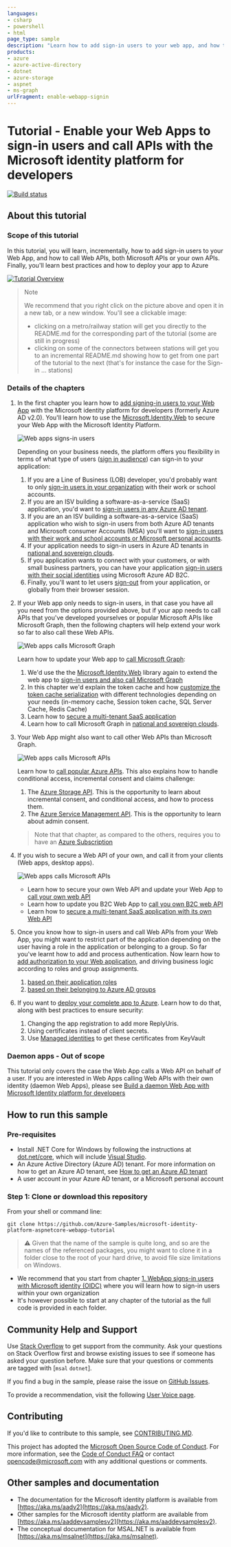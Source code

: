 ```yaml
---
languages:
- csharp
- powershell
- html
page_type: sample
description: "Learn how to add sign-in users to your web app, and how to call web APIs, either from Microsoft or your own."
products:
- azure
- azure-active-directory
- dotnet
- azure-storage
- aspnet
- ms-graph
urlFragment: enable-webapp-signin
---
```


# Tutorial - Enable your Web Apps to sign-in users and call APIs with the Microsoft identity platform for developers

[![Build status](https://identitydivision.visualstudio.com/IDDP/_apis/build/status/AAD%20Samples/.NET%20client%20samples/ASP.NET%20Core%20Web%20App%20tutorial)](https://identitydivision.visualstudio.com/IDDP/_build/latest?definitionId=819)

## About this tutorial

### Scope of this tutorial

In this tutorial, you will learn, incrementally, how to add sign-in users to your Web App, and how to call Web APIs, both Microsoft APIs or your own APIs. Finally, you'll learn best practices and how to deploy your app to Azure

[![Tutorial Overview](./ReadmeFiles/aspnetcore-webapp-tutorial.svg)](https://github.com/Azure-Samples/active-directory-aspnetcore-webapp-openidconnect-v2/raw/master/ReadmeFiles/aspnetcore-webapp-tutorial-alt.svg?sanitize=true)

> Note
>
> We recommend that you right click on the picture above and open it in a new tab, or a new window. You'll see a clickable image:
>
> - clicking on a metro/railway station will get you directly to the README.md for the corresponding part of the tutorial (some are still in progress)
> - clicking on some of the connectors between stations will get you to an incremental README.md showing how to get from one part of the tutorial to the next (that's for instance the case for the Sign-in ... stations)

### Details of the chapters

1. In the first chapter you learn how to [add signing-in users to your Web App](https://github.com/Azure-Samples/active-directory-aspnetcore-webapp-openidconnect-v2/tree/master/1-WebApp-OIDC/README.md) with the Microsoft identity platform for developers (formerly Azure AD v2.0). You'll learn how to use the [Microsoft.Identity.Web](https://aka.ms/microsoft-identity-web) to secure your Web App with the Microsoft Identity Platform.

   ![Web apps signs-in users](ReadmeFiles/Web-app-signs-in-users.svg)

   Depending on your business needs, the platform offers you flexibility in terms of what type of users ([sign in audience](https://aka.ms/signinaudience)) can sign-in to your application:
   1. If you are a Line of Business (LOB) developer, you'd probably want to only [sign-in users in your organization](https://github.com/Azure-Samples/active-directory-aspnetcore-webapp-openidconnect-v2/tree/master/1-WebApp-OIDC/1-1-MyOrg/README.md) with their work or school accounts.
   1. If you are an ISV building a software-as-a-service (SaaS) application, you'd want to [sign-in users in any Azure AD tenant](https://github.com/Azure-Samples/active-directory-aspnetcore-webapp-openidconnect-v2/tree/master/1-WebApp-OIDC/1-2-AnyOrg/README-1-1-to-1-2.md).
   1. If you are an an ISV building a software-as-a-service (SaaS) application who wish to sign-in users from both Azure AD tenants and Microsoft consumer Accounts (MSA) you'll want to [sign-in users with their work and school accounts or Microsoft personal accounts](https://github.com/Azure-Samples/active-directory-aspnetcore-webapp-openidconnect-v2/tree/master/1-WebApp-OIDC/1-3-AnyOrgOrPersonal/README-1-1-to-1-3.md).
   1. If your application needs to sign-in users in Azure AD tenants in [national and sovereign clouds](https://github.com/Azure-Samples/active-directory-aspnetcore-webapp-openidconnect-v2/tree/master/1-WebApp-OIDC/1-4-Sovereign/README.md).
   1. If you application wants to connect with your customers, or with small business partners, you can have your application [sign-in users with their social identities](https://github.com/Azure-Samples/active-directory-aspnetcore-webapp-openidconnect-v2/tree/master/1-WebApp-OIDC/1-5-B2C/README.md) using Microsoft Azure AD B2C.
   1. Finally, you'll want to let users [sign-out](https://github.com/Azure-Samples/active-directory-aspnetcore-webapp-openidconnect-v2/tree/master/1-WebApp-OIDC/1-6-SignOut/README.md) from your application, or globally from their browser session.

2. If your Web app  only needs to sign-in users, in that case you have all you need from the options provided above, but if your app needs to call APIs that you've developed yourselves or popular Microsoft APIs like Microsoft Graph, then the following chapters will help extend your work so far to also call these Web APIs.

   ![Web apps calls Microsoft Graph](ReadmeFiles/Web-app-calls-Microsoft-Graph.svg)

   Learn how to update your Web app to [call Microsoft Graph](https://graph.microsoft.com):

   1. We'd use the the [Microsoft.Identity.Web](https://aka.ms/microsoft-identity-web)  library again to extend the web app to [sign-in users and also call Microsoft Graph](https://github.com/Azure-Samples/active-directory-aspnetcore-webapp-openidconnect-v2/tree/master/2-WebApp-graph-user/2-1-Call-MSGraph/README.md)
   1. In this chapter we'd explain the token cache and how [customize the token cache serialization](https://github.com/Azure-Samples/active-directory-aspnetcore-webapp-openidconnect-v2/tree/master/2-WebApp-graph-user/2-2-TokenCache/README-incremental-instructions.md)
 with different technologies depending on your needs (in-memory cache, Session token cache, SQL Server Cache, Redis Cache)
   1. Learn how to [secure a multi-tenant SaaS application](https://github.com/Azure-Samples/active-directory-aspnetcore-webapp-openidconnect-v2/tree/master/2-WebApp-graph-user/2-3-Multi-Tenant/README.md)
   1. Learn how to call Microsoft Graph in [national and sovereign clouds](https://github.com/Azure-Samples/active-directory-aspnetcore-webapp-openidconnect-v2/tree/master/2-WebApp-graph-user/2-4-Sovereign-Call-MSGraph/README.md).

3. Your Web App might also want to call other Web APIs than Microsoft Graph.

   ![Web apps calls Microsoft APIs](ReadmeFiles/web-app-calls-microsoft-apis.svg)

   Learn how to [call popular Azure APIs](https://github.com/Azure-Samples/active-directory-aspnetcore-webapp-openidconnect-v2/tree/master/3-WebApp-multi-APIs/README.md). This also explains how to handle conditional access, incremental consent and claims challenge:

   1. The [Azure Storage API](https://docs.microsoft.com/rest/api/storageservices/). This is the opportunity to learn about incremental consent, and conditional access, and how to process them.
   1. The [Azure Service Management API](https://azure.microsoft.com/blog/introducing-the-windows-azure-service-management-api/). This is the opportunity to learn about admin consent.

   > Note that that chapter, as compared to the others, requires you to have an [Azure Subscription](https://azure.microsoft.com/free/)

4. If you wish to secure a Web API of your own, and call it from your clients (Web apps, desktop apps).

   ![Web apps calls Microsoft APIs](ReadmeFiles/web-app-calls-your-api.svg)

   - Learn how to secure your own Web API and update your Web App to [call your own web API](https://github.com/Azure-Samples/active-directory-aspnetcore-webapp-openidconnect-v2/tree/master/4-WebApp-your-API/4-1-MyOrg/README-incremental-instructions.md)
   - Learn how to update you B2C Web App to [call you own B2C web API](https://github.com/Azure-Samples/active-directory-aspnetcore-webapp-openidconnect-v2/tree/master/4-WebApp-your-API/4-2-B2C/README.md)
   - Learn how to [secure a multi-tenant SaaS application with its own Web API](https://github.com/Azure-Samples/active-directory-aspnetcore-webapp-openidconnect-v2/tree/master/4-WebApp-your-API/4-3-AnyOrg/README.md)

5. Once you know how to sign-in users and call Web APIs from your Web App, you might want to restrict part of the application depending on the user having a role in the application or belonging to a group. So far you've learnt how to add and process authentication. Now learn how to [add authorization to your Web application](https://github.com/Azure-Samples/active-directory-aspnetcore-webapp-openidconnect-v2/tree/master/5-WebApp-AuthZ), and driving business logic according to roles and group assignments.

   1. [based on their application roles](https://github.com/Azure-Samples/active-directory-aspnetcore-webapp-openidconnect-v2/tree/master/5-WebApp-AuthZ/5-1-Roles/README-incremental-instructions.md)
   2. [based on their belonging to Azure AD groups](https://github.com/Azure-Samples/active-directory-aspnetcore-webapp-openidconnect-v2/tree/master/5-WebApp-AuthZ/5-2-Groups/README-incremental-instructions.md)

6. If you want to [deploy your complete app to Azure](https://github.com/Azure-Samples/active-directory-aspnetcore-webapp-openidconnect-v2/tree/master/6-Deploy-to-Azure/README.md). Learn how to do that, along with best practices to ensure security:

   1. Changing the app registration to add more ReplyUris.
   2. Using certificates instead of client secrets.
   3. Use [Managed identities](https://docs.microsoft.com/azure/active-directory/managed-identities-azure-resources/overview) to get these certificates from KeyVault

### Daemon apps  - Out of scope

This tutorial only covers the case the Web App calls a Web API on behalf of a user. If you are interested in Web Apps calling Web APIs with their own identity (daemon Web Apps), please see [Build a daemon Web App with Microsoft Identity platform for developers](https://github.com/Azure-Samples/active-directory-dotnet-daemon-v2)

## How to run this sample

### Pre-requisites

- Install .NET Core for Windows by following the instructions at [dot.net/core](https://dot.net/core), which will include [Visual Studio](https://aka.ms/vsdownload).
- An Azure Active Directory (Azure AD) tenant. For more information on how to get an Azure AD tenant, see [How to get an Azure AD tenant](https://docs.microsoft.com/azure/active-directory/develop/quickstart-create-new-tenant)
- A user account in your Azure AD tenant, or a Microsoft personal account

### Step 1:  Clone or download this repository

From your shell or command line:

```Shell
git clone https://github.com/Azure-Samples/microsoft-identity-platform-aspnetcore-webapp-tutorial
```

> :warning: Given that the name of the sample is quite long, and so are the names of the referenced packages, you might want to clone it in a folder close to the root of your hard drive, to avoid file size limitations on Windows.

- We recommend that you start from chapter [1. WebApp signs-in users with Microsoft identity (OIDC)](https://github.com/Azure-Samples/active-directory-aspnetcore-webapp-openidconnect-v2/tree/master/1-WebApp-OIDC/README.md) where you will learn how to sign-in users within your own organization
- It's however possible to start at any chapter of the tutorial as the full code is provided in each folder.

## Community Help and Support

Use [Stack Overflow](http://stackoverflow.com/questions/tagged/msal) to get support from the community.
Ask your questions on Stack Overflow first and browse existing issues to see if someone has asked your question before.
Make sure that your questions or comments are tagged with [`msal` `dotnet`].

If you find a bug in the sample, please raise the issue on [GitHub Issues](https://github.com/Azure-Samples/active-directory-aspnetcore-webapp-openidconnect-v2/issues).

To provide a recommendation, visit the following [User Voice page](https://feedback.azure.com/forums/169401-azure-active-directory).

## Contributing

If you'd like to contribute to this sample, see [CONTRIBUTING.MD](https://github.com/Azure-Samples/active-directory-aspnetcore-webapp-openidconnect-v2/blob/master/CONTRIBUTING.md).

This project has adopted the [Microsoft Open Source Code of Conduct](https://opensource.microsoft.com/codeofconduct/). For more information, see the [Code of Conduct FAQ](https://opensource.microsoft.com/codeofconduct/faq/) or contact [opencode@microsoft.com](mailto:opencode@microsoft.com) with any additional questions or comments.

## Other samples and documentation

- The documentation for the Microsoft identity platform is available from [https://aka.ms/aadv2](https://aka.ms/aadv2).
- Other samples for the Microsoft identity platform are available from [https://aka.ms/aaddevsamplesv2](https://aka.ms/aaddevsamplesv2).
- The conceptual documentation for MSAL.NET is available from [https://aka.ms/msalnet](https://aka.ms/msalnet).

